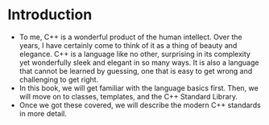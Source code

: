 # Introduction

- To me, C++ is a wonderful product of the human intellect. Over the years, I have certainly come to think of it as a thing of beauty and elegance. C++ is a language like no other, surprising in its complexity yet wonderfully sleek and elegant in so many ways. It is also a language that cannot be learned by guessing, one that is easy to get wrong and challenging to get right.
- In this book, we will get familiar with the language basics first. Then, we will move on to classes, templates, and the C++ Standard Library. 
- Once we got these covered, we will describe the modern C++ standards in more detail.